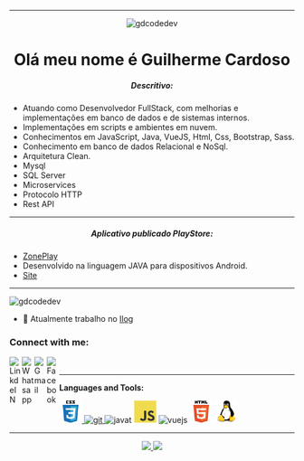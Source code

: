 ----

<p align="center"> <img src="https://wallpapercave.com/wp/wp2757868.gif" alt="gdcodedev" /> </p>


<h1 align="center">Olá meu nome é Guilherme Cardoso </h1>
<h5 align="center">Descritivo:</h5>

- Atuando como Desenvolvedor FullStack, com melhorias e implementações em banco de dados e de sistemas internos.
- Implementações em scripts e ambientes em nuvem.
- Conhecimentos em JavaScript, Java, VueJS, Html, Css, Bootstrap, Sass.
- Conhecimento em banco de dados Relacional e NoSql.
- Arquitetura Clean.
- Mysql
- SQL Server
- Microservices
- Protocolo HTTP
- Rest API
----

<h5 align="center">Aplicativo publicado PlayStore:</h5>

- [ZonePlay](https://play.google.com/store/apps/details?id=com.projectcode.zoneplay)
- Desenvolvido na linguagem JAVA para dispositivos Android.
- [Site](https://gdcodedev.github.io/Re-Work-Gui.Code)

----


<p align="left"> <img src="https://komarev.com/ghpvc/?username=gdcodedev&label=Profile%20views&color=0e75b6&style=flat" alt="gdcodedev" /> </p>

- 🔭 Atualmente trabalho no [Ilog](https://www.ilog.com.br/)
<h3 align="left">Connect with me:</h3>
<p align="left">
<a target="_blank" href="https://www.linkedin.com/in/guilherme-cardoso-53123563/">
  <img align="left" alt="LinkdeIN" width="22px" src="https://cdn.jsdelivr.net/npm/simple-icons@v3/icons/linkedin.svg" />
</a>
<a target="_blank" href="https://api.whatsapp.com/send?phone=5511950872640">
  <img align="left" alt="Whatsapp" width="22px" src="https://cdn.jsdelivr.net/npm/simple-icons@v3/icons/whatsapp.svg" />
</a>
<a target="_blank" href="mailto:guilhermecardoso@uni9.edu.br">
  <img align="left" alt="Gmail" width="22px" src="https://cdn.jsdelivr.net/npm/simple-icons@v3/icons/gmail.svg" />
</a>
<a target="_blank" href="https://fb.com/guilherme.costa.79677">
  <img align="left" alt="Facebook" width="22px" src="https://cdn.jsdelivr.net/npm/simple-icons@v3/icons/facebook.svg" />
</a>
</br>
      
----

**Languages and Tools:**  


<p align="left"> <a href="https://www.w3schools.com/css/" target="_blank"> <img src="https://raw.githubusercontent.com/devicons/devicon/master/icons/css3/css3-original-wordmark.svg" alt="css3" width="40" height="40"/> </a>
</a> <a href="https://git-scm.com/" target="_blank"> <img src="https://www.vectorlogo.zone/logos/git-scm/git-scm-icon.svg" alt="git" width="40" height="40"/> </a>
<img src="https://i.imgur.com/JkmUWBb.png" alt="javat" width="40" height="40"/> </a> 
<img src="https://raw.githubusercontent.com/devicons/devicon/master/icons/javascript/javascript-original.svg" alt="javascript" width="40" height="40"/> </a> <a href="https://www.linux.org/" target="_blank"></a>
<img src="https://i.imgur.com/bgs7lrU.png" alt="vuejs" width="40" height="40"/> </a>
<a href="https://i.imgur.com/bgs7lrU.png" target="_blank"></a>
<img src="https://raw.githubusercontent.com/devicons/devicon/master/icons/html5/html5-original-wordmark.svg" alt="html5" width="40" height="40"/> </a> <a href="https://developer.mozilla.org/en-US/docs/Web/JavaScript" target="_blank"> </a>
<img src="https://raw.githubusercontent.com/devicons/devicon/master/icons/linux/linux-original.svg" alt="linux" width="40" height="40"/> </a> <a href="https://reactjs.org/" target="_blank"></a>
 
----
 
 <div align="center">
  <a href="https://github.com/gdcodedev">
  <img height="180em" src="https://github-readme-stats.vercel.app/api?username=gdcodedev&show_icons=true&theme=tokyonight&include_all_commits=true&count_private=true"/>
  <img height="180em" src="https://github-readme-stats.vercel.app/api/top-langs/?username=gdcodedev&layout=compact&langs_count=7&theme=tokyonight"/>
</div>


